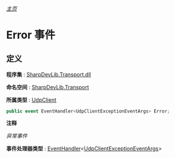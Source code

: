 ###### [主页](./Index.md "主页")

# Error 事件

## 定义

**程序集** : [SharpDevLib.Transport.dll](./SharpDevLib.Transport.assembly.md "SharpDevLib.Transport.dll")

**命名空间** : [SharpDevLib.Transport](./SharpDevLib.Transport.namespace.md "SharpDevLib.Transport")

**所属类型** : [UdpClient](./SharpDevLib.Transport.UdpClient.md "UdpClient")
``` csharp
public event EventHandler<UdpClientExceptionEventArgs> Error;
```

**注释**

*异常事件*



**事件处理器类型** : [EventHandler](https://learn.microsoft.com/en-us/dotnet/api/system.eventhandler-1 "EventHandler")\<[UdpClientExceptionEventArgs](./SharpDevLib.Transport.UdpClientExceptionEventArgs.md "UdpClientExceptionEventArgs")\>

